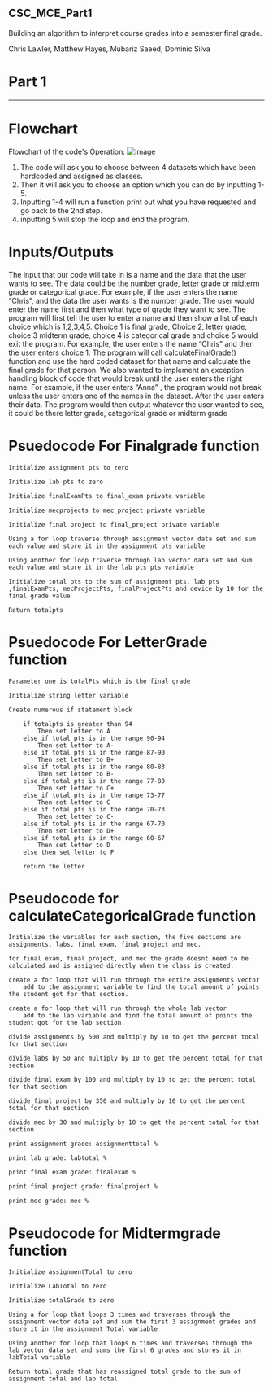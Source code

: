 ## CSC_MCE_Part1

Building an algorithm to interpret course grades into a semester final grade.

Chris Lawler, Matthew Hayes, Mubariz Saeed, Dominic Silva

# Part 1
_________________________________________________________________________________________________________________________________________________________________________
# Flowchart 
Flowchart of the code's Operation:
![image](https://user-images.githubusercontent.com/98554125/198723424-be053a11-851e-42b4-8079-db8228211be6.png)
1. The code will ask you to choose between 4 datasets which have been hardcoded and assigned as classes.
2. Then it will ask you to choose an option which you can do by inputting 1-5.
3. Inputting 1-4 will run a function print out what you have requested and go back to the 2nd step.
4. inputting 5 will stop the loop and end the program.






# Inputs/Outputs
The input that our code will take in is a name and the data that the user wants to see. The data could be the number grade, letter grade or midterm grade or categorical grade. For example, if the user enters the name “Chris”, and the data the user wants is the number grade. The user would enter the name first and then what type of grade they want to see. The program will first tell the user to enter a name and then show a list of each choice which is 1,2,3,4,5. Choice 1 is final grade, Choice 2, letter grade, choice 3 midterm grade, choice 4 is categorical grade and choice 5 would exit the program. For example, the user enters the name “Chris” and then the user enters choice 1. The program will call calculateFinalGrade() function and use the hard coded dataset for that name and calculate the final grade for that person. We also wanted to implement an exception handling block of code that would break until the user enters the right name. For example, if the user enters “Anna” , the program would not break unless the user enters one of the names in the dataset. After the user enters their data. The program would then output whatever the user wanted to see, it could be there letter grade, categorical grade or midterm grade



# Psuedocode For Finalgrade function
	Initialize assignment pts to zero

	Initialize lab pts to zero

	Initialize finalExamPts to final_exam private variable 

	Initialize mecprojects to mec_project private variable 

	Initialize final project to final_project private variable

	Using a for loop traverse through assignment vector data set and sum each value and store it in the assignment pts variable

	Using another for loop traverse through lab vector data set and sum each value and store it in the lab pts pts variable

	Initialize total pts to the sum of assignment pts, lab pts ,finalExamPts, mecProjectPts, finalProjectPts and device by 10 for the final grade value

	Return totalpts 

# Psuedocode For LetterGrade function
	Parameter one is totalPts which is the final grade
  
	Initialize string letter variable
  
	Create numerous if statement block
  
		if totalpts is greater than 94
			Then set letter to A
		else if total pts is in the range 90-94
			Then set letter to A-
		else if total pts is in the range 87-90
			Then set letter to B+
		else if total pts is in the range 80-83
			Then set letter to B-
		else if total pts is in the range 77-80
			Then set letter to C+
		else if total pts is in the range 73-77
			Then set letter to C
		else if total pts is in the range 70-73
			Then set letter to C-
		else if total pts is in the range 67-70
			Then set letter to D+
		else if total pts is in the range 60-67
			Then set letter to D
		else then set letter to F
		
		return the letter
# Pseudocode for calculateCategoricalGrade function
	Initialize the variables for each section, the five sections are assignments, labs, final exam, final project and mec.
	
	for final exam, final project, and mec the grade doesnt need to be calculated and is assigned directly when the class is created.
	
	create a for loop that will run through the entire assignments vector
		add to the assignment variable to find the total amount of points the student got for that section.
		
	create a for loop that will run through the whole lab vector
		add to the lab variable and find the total amount of points the student got for the lab section.
	
	divide assignments by 500 and multiply by 10 to get the percent total for that section
	
	divide labs by 50 and multiply by 10 to get the percent total for that section
	
	divide final exam by 100 and multiply by 10 to get the percent total for that section
	
	divide final project by 350 and multiply by 10 to get the percent total for that section
	
	divide mec by 30 and multiply by 10 to get the percent total for that section
	
	print assignment grade: assignmenttotal %
	
	print lab grade: labtotal %
	
	print final exam grade: finalexam %
	
	print final project grade: finalproject %
	
	print mec grade: mec %
# Pseudocode for Midtermgrade function 
	Initialize assignmentTotal to zero

	Initialize LabTotal to zero

	Initialize totalGrade to zero

	Using a for loop that loops 3 times and traverses through the assignment vector data set and sum the first 3 assignment grades and store it in the assignment Total variable

	Using another for loop that loops 6 times and traverses through the lab vector data set and sums the first 6 grades and stores it in labTotal variable 

	Return total grade that has reassigned total grade to the sum of assignment total and lab total

